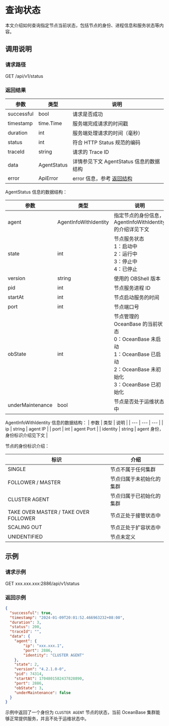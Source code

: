 # 查询状态

本文介绍如何查询指定节点当前状态，包括节点的身份、进程信息和服务状态等内容。

## 调用说明

### 请求路径

GET /api/v1/status

### 返回结果

| 参数 | 类型 | 说明 |
| --- | --- | --- |
| successful | bool | 请求是否成功 |
| timestamp | time.Time | 服务端完成请求的时间戳 |
| duration | int | 服务端处理请求的时间（毫秒） |
| status | int | 符合 HTTP Status 规范的编码 |
| traceId | string | 请求的 Trace ID |
| data | AgentStatus | 详情参见下文 AgentStatus 信息的数据结构 |
| error | ApiError | error 信息，参考 [返回结构](100.api-call-intro.md##返回结构) |

AgentStatus 信息的数据结构：

| 参数 | 类型 | 说明 |
| --- | --- | --- |
| agent | AgentInfoWithIdentity | 指定节点的身份信息，AgentInfoWithIdentity的介绍详见下文 |
| state | int | 节点服务状态<br>1：启动中<br>2：运行中<br>3：停止中<br>4：已停止 |
| version | string | 使用的 OBShell 版本 |
| pid | int | 节点服务进程 ID |
| startAt | int | 节点启动服务的时间 |
| port | int | 节点端口号 |
| obState | int | 节点管理的 OceanBase 的当前状态<br>0：OceanBase 未启动<br>1：OceanBase 已启动<br>2：OceanBase 未初始化<br>3：OceanBase 已初始化 |
| underMaintenance | bool | 节点是否处于运维状态中 |

AgentInfoWithIdentity 信息的数据结构：
| 参数 | 类型 | 说明 |
| --- | --- | --- |
| ip | string | agent IP |
| port | int | agent Port |
| identity | string | agent 身份，身份标识介绍见下文 |

节点的身份标识介绍：

| 标识 | 介绍 |
| --- | --- |
| SINGLE | 节点不属于任何集群 |
| FOLLOWER / MASTER | 节点归属于未初始化的集群 |
| CLUSTER AGENT | 节点归属于已初始化的集群 |
| TAKE OVER MASTER / TAKE OVER FOLLOWER | 节点正处于接管状态中 |
| SCALING OUT | 节点正处于扩容状态中 |
| UNIDENTIFIED | 节点未定义 |

## 示例

### 请求示例

GET xxx.xxx.xxx:2886/api/v1/status

### 返回示例

```json
{
  "successful": true,
  "timestamp": "2024-01-09T20:01:52.466963232+08:00",
  "duration": 3,
  "status": 200,
  "traceId": "",
  "data": {
    "agent": {
        "ip": "xxx.xxx.1",
        "port": 2886,
        "identity": "CLUSTER AGENT"
    },
    "state": 2,
    "version": "4.2.1.0-0",
    "pid": 74314,
    "startAt": 1704801582437828890,
    "port": 2886,
    "obState": 3,
    "underMaintenance": false
  }
}
```

示例中返回了一个身份为 `CLUSTER AGENT` 节点的状态，当前 OceanBase 集群能够正常提供服务，并且不处于运维状态中。
